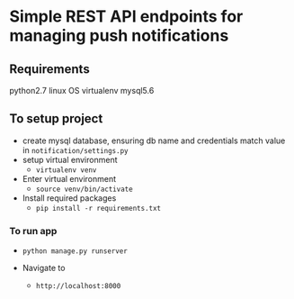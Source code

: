 # Simple REST API endpoints for managing push notifications

## Requirements
python2.7
linux OS
virtualenv
mysql5.6

## To setup project
* create mysql database, ensuring db name and credentials match value in `notification/settings.py`
* setup virtual environment
  * `virtualenv venv`
* Enter virtual environment
  * `source venv/bin/activate`
* Install required packages
  * `pip install -r requirements.txt`

### To run app
* `python manage.py runserver`

* Navigate to 
  * `http://localhost:8000`

